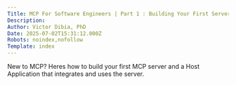 ```yaml
---
Title: MCP For Software Engineers | Part 1 : Building Your First Server
Description: 
Author: Victor Dibia, PhD
Date: 2025-07-02T15:31:12.000Z
Robots: noindex,nofollow
Template: index
---
```

New to MCP? Heres how to build your first MCP server and a Host Application that integrates and uses the server.